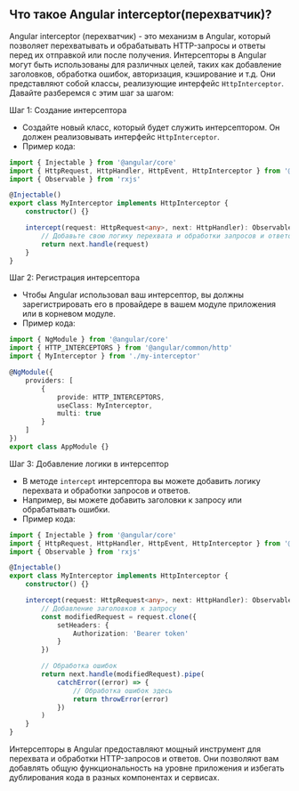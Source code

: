 ## Что такое Angular interceptor(перехватчик)?

Angular interceptor (перехватчик) - это механизм в Angular, который позволяет перехватывать и обрабатывать HTTP-запросы и ответы перед их отправкой или после получения. Интерсепторы в Angular могут быть использованы для различных целей, таких как добавление заголовков, обработка ошибок, авторизация, кэширование и т.д. Они представляют собой классы, реализующие интерфейс `HttpInterceptor`. Давайте разберемся с этим шаг за шагом:

Шаг 1: Создание интерсептора

- Создайте новый класс, который будет служить интерсептором. Он должен реализовывать интерфейс `HttpInterceptor`.
- Пример кода:

```typescript
import { Injectable } from '@angular/core'
import { HttpRequest, HttpHandler, HttpEvent, HttpInterceptor } from '@angular/common/http'
import { Observable } from 'rxjs'

@Injectable()
export class MyInterceptor implements HttpInterceptor {
	constructor() {}

	intercept(request: HttpRequest<any>, next: HttpHandler): Observable<HttpEvent<any>> {
		// Добавьте свою логику перехвата и обработки запросов и ответов здесь
		return next.handle(request)
	}
}
```

Шаг 2: Регистрация интерсептора

- Чтобы Angular использовал ваш интерсептор, вы должны зарегистрировать его в провайдере в вашем модуле приложения или в корневом модуле.
- Пример кода:

```typescript
import { NgModule } from '@angular/core'
import { HTTP_INTERCEPTORS } from '@angular/common/http'
import { MyInterceptor } from './my-interceptor'

@NgModule({
	providers: [
		{
			provide: HTTP_INTERCEPTORS,
			useClass: MyInterceptor,
			multi: true
		}
	]
})
export class AppModule {}
```

Шаг 3: Добавление логики в интерсептор

- В методе `intercept` интерсептора вы можете добавить логику перехвата и обработки запросов и ответов.
- Например, вы можете добавить заголовки к запросу или обрабатывать ошибки.
- Пример кода:

```typescript
import { Injectable } from '@angular/core'
import { HttpRequest, HttpHandler, HttpEvent, HttpInterceptor } from '@angular/common/http'
import { Observable } from 'rxjs'

@Injectable()
export class MyInterceptor implements HttpInterceptor {
	constructor() {}

	intercept(request: HttpRequest<any>, next: HttpHandler): Observable<HttpEvent<any>> {
		// Добавление заголовков к запросу
		const modifiedRequest = request.clone({
			setHeaders: {
				Authorization: 'Bearer token'
			}
		})

		// Обработка ошибок
		return next.handle(modifiedRequest).pipe(
			catchError((error) => {
				// Обработка ошибок здесь
				return throwError(error)
			})
		)
	}
}
```

Интерсепторы в Angular предоставляют мощный инструмент для перехвата и обработки HTTP-запросов и ответов. Они позволяют вам добавлять общую функциональность на уровне приложения и избегать дублирования кода в разных компонентах и сервисах.